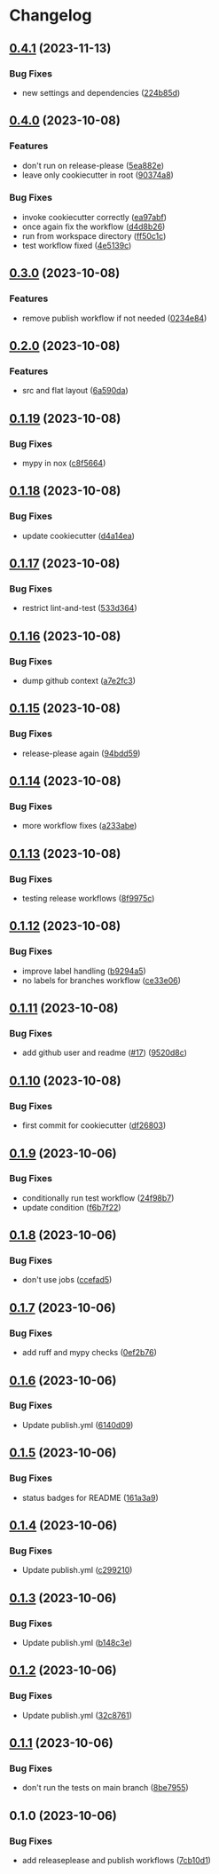 # Changelog

## [0.4.1](https://github.com/fretboarder/pycoocut/compare/v0.4.0...v0.4.1) (2023-11-13)


### Bug Fixes

* new settings and dependencies ([224b85d](https://github.com/fretboarder/pycoocut/commit/224b85d29199f52ea6a5277596819af68bf802ab))

## [0.4.0](https://github.com/fretboarder/pycoocut/compare/v0.3.0...v0.4.0) (2023-10-08)


### Features

* don't run on release-please ([5ea882e](https://github.com/fretboarder/pycoocut/commit/5ea882ecda6750f58824cedd8a78141ad905aaa4))
* leave only cookiecutter in root ([90374a8](https://github.com/fretboarder/pycoocut/commit/90374a86ae71b58b9eefa13814edcb14f4277aee))


### Bug Fixes

* invoke cookiecutter correctly ([ea97abf](https://github.com/fretboarder/pycoocut/commit/ea97abf6be9086d4edf15b5cebc1d1a2c5d2e6ff))
* once again fix the workflow ([d4d8b26](https://github.com/fretboarder/pycoocut/commit/d4d8b267acbcd8ac40d5eeafb544e1de15ac533d))
* run from workspace directory ([ff50c1c](https://github.com/fretboarder/pycoocut/commit/ff50c1c41a368d479fab2e3d41d2a9d871124f52))
* test workflow fixed ([4e5139c](https://github.com/fretboarder/pycoocut/commit/4e5139c17d2161b78c5ab358802205caa51c6b68))

## [0.3.0](https://github.com/fretboarder/citemplate/compare/v0.2.0...v0.3.0) (2023-10-08)


### Features

* remove publish workflow if not needed ([0234e84](https://github.com/fretboarder/citemplate/commit/0234e845083e12aafb00438dfd917bb8b78a21e9))

## [0.2.0](https://github.com/fretboarder/citemplate/compare/v0.1.19...v0.2.0) (2023-10-08)


### Features

* src and flat layout ([6a590da](https://github.com/fretboarder/citemplate/commit/6a590dab5f2327745a0e5decdd04b4f1a120ffb9))

## [0.1.19](https://github.com/fretboarder/citemplate/compare/v0.1.18...v0.1.19) (2023-10-08)


### Bug Fixes

* mypy in nox ([c8f5664](https://github.com/fretboarder/citemplate/commit/c8f566439f37cbc1186ddc39088b3ac20973b2d2))

## [0.1.18](https://github.com/fretboarder/citemplate/compare/v0.1.17...v0.1.18) (2023-10-08)


### Bug Fixes

* update cookiecutter ([d4a14ea](https://github.com/fretboarder/citemplate/commit/d4a14ea9bce35b1cdd681fbbf1225d36a19a2ab4))

## [0.1.17](https://github.com/fretboarder/citemplate/compare/v0.1.16...v0.1.17) (2023-10-08)


### Bug Fixes

* restrict lint-and-test ([533d364](https://github.com/fretboarder/citemplate/commit/533d364cfcb5de38310e620630241db1b6e3f360))

## [0.1.16](https://github.com/fretboarder/citemplate/compare/v0.1.15...v0.1.16) (2023-10-08)


### Bug Fixes

* dump github context ([a7e2fc3](https://github.com/fretboarder/citemplate/commit/a7e2fc379dc8366e2b5324851e4214679cff3f6b))

## [0.1.15](https://github.com/fretboarder/citemplate/compare/v0.1.14...v0.1.15) (2023-10-08)


### Bug Fixes

* release-please again ([94bdd59](https://github.com/fretboarder/citemplate/commit/94bdd590b4c68b64f94a7d9d7437a15325900cf3))

## [0.1.14](https://github.com/fretboarder/citemplate/compare/v0.1.13...v0.1.14) (2023-10-08)


### Bug Fixes

* more workflow fixes ([a233abe](https://github.com/fretboarder/citemplate/commit/a233abeb4b33b0e8b8b245d93c4031b1613691fd))

## [0.1.13](https://github.com/fretboarder/citemplate/compare/v0.1.12...v0.1.13) (2023-10-08)


### Bug Fixes

* testing release workflows ([8f9975c](https://github.com/fretboarder/citemplate/commit/8f9975ce301aff633b164c91c464c90de746a263))

## [0.1.12](https://github.com/fretboarder/citemplate/compare/v0.1.11...v0.1.12) (2023-10-08)


### Bug Fixes

* improve label handling ([b9294a5](https://github.com/fretboarder/citemplate/commit/b9294a512398d0a75d12b29709526edf6f932722))
* no labels for branches workflow ([ce33e06](https://github.com/fretboarder/citemplate/commit/ce33e061f7a501d2d096ebc4199291236f33c1a6))

## [0.1.11](https://github.com/fretboarder/citemplate/compare/v0.1.10...v0.1.11) (2023-10-08)


### Bug Fixes

* add github user and readme ([#17](https://github.com/fretboarder/citemplate/issues/17)) ([9520d8c](https://github.com/fretboarder/citemplate/commit/9520d8cab75f3b6126efc19d5bb82a688e344e7b))

## [0.1.10](https://github.com/fretboarder/citemplate/compare/v0.1.9...v0.1.10) (2023-10-08)


### Bug Fixes

* first commit for cookiecutter ([df26803](https://github.com/fretboarder/citemplate/commit/df26803bc51c34188002be985f6ad223b0e352c5))

## [0.1.9](https://github.com/fretboarder/citemplate/compare/v0.1.8...v0.1.9) (2023-10-06)


### Bug Fixes

* conditionally run test workflow ([24f98b7](https://github.com/fretboarder/citemplate/commit/24f98b718809fd3bf59c627a3a4d8bc4f39f1c76))
* update condition ([f6b7f22](https://github.com/fretboarder/citemplate/commit/f6b7f22d98eebcf758480c1406a28941ee1e9368))

## [0.1.8](https://github.com/fretboarder/citemplate/compare/v0.1.7...v0.1.8) (2023-10-06)


### Bug Fixes

* don't use jobs ([ccefad5](https://github.com/fretboarder/citemplate/commit/ccefad56adca6d324fbc54e66a23cc5c361afe74))

## [0.1.7](https://github.com/fretboarder/citemplate/compare/v0.1.6...v0.1.7) (2023-10-06)


### Bug Fixes

* add ruff and mypy checks ([0ef2b76](https://github.com/fretboarder/citemplate/commit/0ef2b7602c08206e54ea04a612300c07125a7403))

## [0.1.6](https://github.com/fretboarder/citemplate/compare/v0.1.5...v0.1.6) (2023-10-06)


### Bug Fixes

* Update publish.yml ([6140d09](https://github.com/fretboarder/citemplate/commit/6140d0942ea09cf60bd01c1144490267592e45e0))

## [0.1.5](https://github.com/fretboarder/citemplate/compare/v0.1.4...v0.1.5) (2023-10-06)


### Bug Fixes

* status badges for README ([161a3a9](https://github.com/fretboarder/citemplate/commit/161a3a9194688e03fd645d684e6e2b30835a8db4))

## [0.1.4](https://github.com/fretboarder/citemplate/compare/v0.1.3...v0.1.4) (2023-10-06)


### Bug Fixes

* Update publish.yml ([c299210](https://github.com/fretboarder/citemplate/commit/c299210038ed068728a4cfaf6bf3cac9ca71a850))

## [0.1.3](https://github.com/fretboarder/citemplate/compare/v0.1.2...v0.1.3) (2023-10-06)


### Bug Fixes

* Update publish.yml ([b148c3e](https://github.com/fretboarder/citemplate/commit/b148c3e25c9cdbdfbcbb8bc655e666155a4f9583))

## [0.1.2](https://github.com/fretboarder/citemplate/compare/v0.1.1...v0.1.2) (2023-10-06)


### Bug Fixes

* Update publish.yml ([32c8761](https://github.com/fretboarder/citemplate/commit/32c8761daa3c7f5c21efc046a7dd99fd2d79970a))

## [0.1.1](https://github.com/fretboarder/citemplate/compare/v0.1.0...v0.1.1) (2023-10-06)


### Bug Fixes

* don't run the tests on main branch ([8be7955](https://github.com/fretboarder/citemplate/commit/8be79554bd7a4549993f662530fbfc8040c725b8))

## 0.1.0 (2023-10-06)


### Bug Fixes

* add releaseplease and publish workflows ([7cb10d1](https://github.com/fretboarder/citemplate/commit/7cb10d16efca623b6254479e1f805a5042caa8ed))
